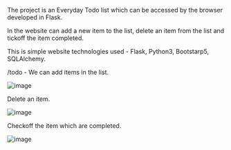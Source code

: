 The project is an Everyday Todo list which can be accessed by the browser developed in Flask.

In the website can add a new item to the list, delete an item from the list and tickoff the item completed.

This is simple website technologies used - Flask, Python3, Bootstarp5, SQLAlchemy.

/todo - 
We can add items in the list. 

![image](https://github.com/sbhavana1999/python_portfolio/assets/141701836/1190db20-247a-4708-888f-89d3c069f4d1)


Delete an item. 

![image](https://github.com/sbhavana1999/python_portfolio/assets/141701836/4c96e331-a4db-4cf1-b785-53083de5c28e)


Checkoff the item which are completed.

![image](https://github.com/sbhavana1999/python_portfolio/assets/141701836/906e0477-017f-4d92-a16c-cdbc15149c4a)


